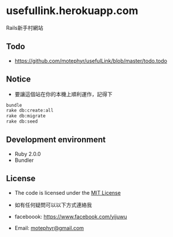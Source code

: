 # usefullink.herokuapp.com

Rails新手村網站

## Todo

* https://github.com/motephyr/usefulLink/blob/master/todo.todo

## Notice

* 要讓這個站在你的本機上順利運作，記得下

```bash
bundle
rake db:create:all
rake db:migrate
rake db:seed
```

## Development environment 

* Ruby 2.0.0
* Bundler

## License

* The code is licensed under the [MIT License](http://www.opensource.org/licenses/mit-license.php)

* 如有任何疑問可以以下方式連絡我
* faceboook: https://www.facebook.com/yijuwu
* Email:     motephyr@gmail.com 